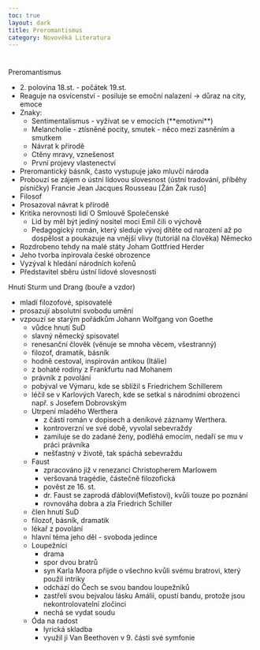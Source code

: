 ```yaml
---
toc: true
layout: dark
title: Preromantismus 
category: Novověká Literatura 
---
```





#

 Preromantismus
* 2\. polovina 18.st. - počátek 19.st.
* Reaguje na osvícenství - posiluje se emoční nalazení -> důraz na city, emoce
* Znaky:
  * Sentimentalismus -  vyžívat se v emocích (\*\*emotivní\*\*)
  * Melancholie - ztísněné pocity, smutek - něco mezi zasněním a smutkem
  * Návrat k přírodě
  * Ctěny mravy, vznešenost
  * První projevy vlastenectví
* Preromantický básník, často vystupuje jako mluvčí národa
* Probouzí se zájem o ústní lidovou slovesnost (ústní tradování, příběhy písničky)
Francie
Jean Jacques Rousseau [Žán Žak rusó]
* Filosof
* Prosazoval návrat k přírodě
* Kritika nerovnosti lidí
O Smlouvě Společenské
  * Lid by měl být jediný nositel moci
Emil čili o výchově
  * Pedagogický román, který sleduje vývoj dítěte od narození až po dospělost a poukazuje na vnější vlivy (tutoriál na člověka)
Německo
* Rozdrobeno tehdy na malé státy
Joham Gottfried Herder
* Jeho tvorba inpirovala české obrozence
* Vyzýval k hledání národních kořenů
* Představitel sběru ústní lidové slovesnosti

Hnutí Sturm und Drang (bouře a vzdor)
* mladí filozofové, spisovatelé
* prosazují absolutní svobodu umění
* vzpouzí se starým pořádkům
Johann Wolfgang von Goethe
  * vůdce hnutí SuD
  * slavný německý spisovatel
  * renesanční člověk (věnuje se mnoha věcem, všestranný)
  * filozof, dramatik, básník
  * hodně cestoval, inspirován antikou (Itálie)
  * z bohaté rodiny z Frankfurtu nad Mohanem
  * právník z povolání
  * pobýval ve Výmaru, kde se sblížil s Friedrichem Schillerem
  * léčil se v Karlových Varech, kde se setkal s národními obrozenci např. s Josefem Dobrovským
  * Utrpení mladého Werthera
      * z části román v dopisech a deníkové záznamy Werthera.
      * kontroverzní ve své době, vyvolal sebevraždy
      * zamiluje se do zadané ženy, podléhá emocím, nedaří se mu v práci právníka
      * nešťastný v životě, tak spáchá sebevraždu
  * Faust
      * zpracováno již v renezanci Christopherem Marlowem
      * veršovaná tragédie, částečně filozofická
      * pověst ze 16. st.
      * dr. Faust se zaprodá ďáblovi(Mefistovi), kvůli touze po poznání
      * rovnováha dobra a zla
Friedrich Schiller
  * člen hnutí SuD
  * filozof, básník, dramatik
  * lékař z povolání
  * hlavní téma jeho děl - svoboda jedince
  * Loupežníci
      * drama
      * spor dvou bratrů
      * syn Karla Moora přijde o všechno kvůli svému bratrovi, který použil intriky
      * odchází do Čech se svou bandou loupežníků
      * zastřelí svou bejvalou lásku Amálii, opustí bandu, protože jsou nekontrolovatelní zločinci
      * nechá se vydat soudu
  * Óda na radost
      * lyrická skladba
      * využil ji Van Beethoven v 9. části své symfonie
